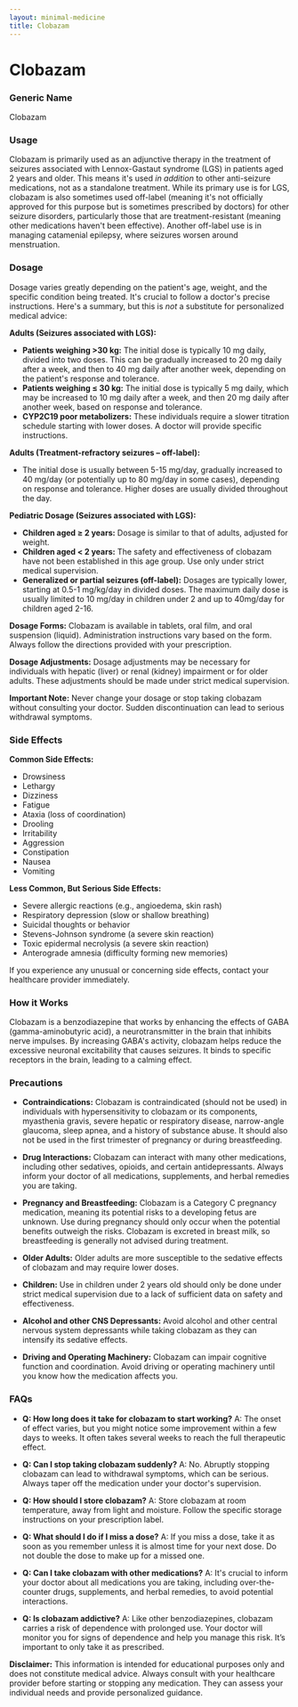 ```yaml
---
layout: minimal-medicine
title: Clobazam
---
```


# Clobazam
### Generic Name
Clobazam

### Usage
Clobazam is primarily used as an adjunctive therapy in the treatment of seizures associated with Lennox-Gastaut syndrome (LGS) in patients aged 2 years and older.  This means it's used *in addition* to other anti-seizure medications, not as a standalone treatment.  While its primary use is for LGS, clobazam is also sometimes used off-label (meaning it's not officially approved for this purpose but is sometimes prescribed by doctors) for other seizure disorders, particularly those that are treatment-resistant (meaning other medications haven't been effective).  Another off-label use is in managing catamenial epilepsy, where seizures worsen around menstruation.


### Dosage

Dosage varies greatly depending on the patient's age, weight, and the specific condition being treated.  It's crucial to follow a doctor's precise instructions.  Here's a summary, but this is *not* a substitute for personalized medical advice:

**Adults (Seizures associated with LGS):**

* **Patients weighing >30 kg:** The initial dose is typically 10 mg daily, divided into two doses. This can be gradually increased to 20 mg daily after a week, and then to 40 mg daily after another week, depending on the patient's response and tolerance.
* **Patients weighing ≤ 30 kg:** The initial dose is typically 5 mg daily, which may be increased to 10 mg daily after a week, and then 20 mg daily after another week, based on response and tolerance.
* **CYP2C19 poor metabolizers:** These individuals require a slower titration schedule starting with lower doses.  A doctor will provide specific instructions.

**Adults (Treatment-refractory seizures – off-label):**

* The initial dose is usually between 5-15 mg/day, gradually increased to 40 mg/day (or potentially up to 80 mg/day in some cases), depending on response and tolerance.  Higher doses are usually divided throughout the day.

**Pediatric Dosage (Seizures associated with LGS):**

* **Children aged ≥ 2 years:** Dosage is similar to that of adults, adjusted for weight.
* **Children aged < 2 years:**  The safety and effectiveness of clobazam have not been established in this age group.  Use only under strict medical supervision.
* **Generalized or partial seizures (off-label):**  Dosages are typically lower, starting at 0.5-1 mg/kg/day in divided doses. The maximum daily dose is usually limited to 10 mg/day in children under 2 and up to 40mg/day for children aged 2-16.


**Dosage Forms:** Clobazam is available in tablets, oral film, and oral suspension (liquid).  Administration instructions vary based on the form. Always follow the directions provided with your prescription.


**Dosage Adjustments:**  Dosage adjustments may be necessary for individuals with hepatic (liver) or renal (kidney) impairment or for older adults.  These adjustments should be made under strict medical supervision.

**Important Note:**  Never change your dosage or stop taking clobazam without consulting your doctor.  Sudden discontinuation can lead to serious withdrawal symptoms.


### Side Effects

**Common Side Effects:**

* Drowsiness
* Lethargy
* Dizziness
* Fatigue
* Ataxia (loss of coordination)
* Drooling
* Irritability
* Aggression
* Constipation
* Nausea
* Vomiting

**Less Common, But Serious Side Effects:**

* Severe allergic reactions (e.g., angioedema, skin rash)
* Respiratory depression (slow or shallow breathing)
* Suicidal thoughts or behavior
* Stevens-Johnson syndrome (a severe skin reaction)
* Toxic epidermal necrolysis (a severe skin reaction)
* Anterograde amnesia (difficulty forming new memories)


If you experience any unusual or concerning side effects, contact your healthcare provider immediately.


### How it Works

Clobazam is a benzodiazepine that works by enhancing the effects of GABA (gamma-aminobutyric acid), a neurotransmitter in the brain that inhibits nerve impulses.  By increasing GABA's activity, clobazam helps reduce the excessive neuronal excitability that causes seizures. It binds to specific receptors in the brain, leading to a calming effect.


### Precautions

* **Contraindications:** Clobazam is contraindicated (should not be used) in individuals with hypersensitivity to clobazam or its components, myasthenia gravis, severe hepatic or respiratory disease, narrow-angle glaucoma, sleep apnea, and a history of substance abuse. It should also not be used in the first trimester of pregnancy or during breastfeeding.

* **Drug Interactions:**  Clobazam can interact with many other medications, including other sedatives, opioids, and certain antidepressants.  Always inform your doctor of all medications, supplements, and herbal remedies you are taking.

* **Pregnancy and Breastfeeding:** Clobazam is a Category C pregnancy medication, meaning its potential risks to a developing fetus are unknown. Use during pregnancy should only occur when the potential benefits outweigh the risks. Clobazam is excreted in breast milk, so breastfeeding is generally not advised during treatment.

* **Older Adults:** Older adults are more susceptible to the sedative effects of clobazam and may require lower doses.

* **Children:**  Use in children under 2 years old should only be done under strict medical supervision due to a lack of sufficient data on safety and effectiveness.

* **Alcohol and other CNS Depressants:**  Avoid alcohol and other central nervous system depressants while taking clobazam as they can intensify its sedative effects.

* **Driving and Operating Machinery:**  Clobazam can impair cognitive function and coordination.  Avoid driving or operating machinery until you know how the medication affects you.


### FAQs

* **Q: How long does it take for clobazam to start working?** A: The onset of effect varies, but you might notice some improvement within a few days to weeks.  It often takes several weeks to reach the full therapeutic effect.

* **Q: Can I stop taking clobazam suddenly?** A: No.  Abruptly stopping clobazam can lead to withdrawal symptoms, which can be serious.  Always taper off the medication under your doctor's supervision.

* **Q: How should I store clobazam?** A: Store clobazam at room temperature, away from light and moisture.  Follow the specific storage instructions on your prescription label.

* **Q: What should I do if I miss a dose?** A: If you miss a dose, take it as soon as you remember unless it is almost time for your next dose. Do not double the dose to make up for a missed one.

* **Q: Can I take clobazam with other medications?** A: It's crucial to inform your doctor about all medications you are taking, including over-the-counter drugs, supplements, and herbal remedies, to avoid potential interactions.

* **Q: Is clobazam addictive?** A: Like other benzodiazepines, clobazam carries a risk of dependence with prolonged use.  Your doctor will monitor you for signs of dependence and help you manage this risk.  It’s important to only take it as prescribed.


**Disclaimer:** This information is intended for educational purposes only and does not constitute medical advice.  Always consult with your healthcare provider before starting or stopping any medication.  They can assess your individual needs and provide personalized guidance.
